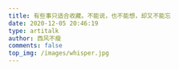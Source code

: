 ```yaml
---
title: 有些事只适合收藏。不能说，也不能想，却又不能忘
date: 2020-12-05 20:46:19
type: artitalk
author: 西风不瘦
comments: false
top_img: /images/whisper.jpg
---
```


